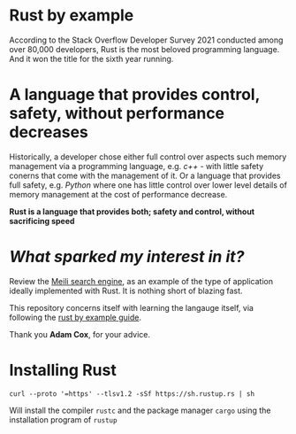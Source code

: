 # Rust by example 

According to the Stack Overflow Developer Survey 2021 conducted among over 80,000 developers, Rust is the most beloved programming language. And it won the title for the sixth year running.

# A language that provides control, safety, without performance decreases 

Historically, a developer chose either full control over aspects such memory management via a programming language, e.g. *c++* - with little safety conerns that come with the management of it. Or a language that provides full safety, e.g. *Python* where one has little control over lower level details of memory management at the cost of performance decrease. 

**Rust is a language that provides both; safety and control, without sacrificing speed**



# *What sparked my interest in it?*

Review the [Meili search engine](https://www.meilisearch.com/), as an example of the type of application ideally implemented with Rust. It is nothing short of blazing fast.

This repository concerns itself with learning the langauge itself, via following the [rust by example guide](https://doc.rust-lang.org/rust-by-example/). 



Thank you **Adam Cox**, for your advice. 

# Installing Rust
```
curl --proto '=https' --tlsv1.2 -sSf https://sh.rustup.rs | sh
```
Will install the compiler `rustc` and the package manager `cargo` using the installation program of `rustup`



